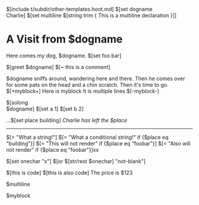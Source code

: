 $[include t/subdir/other-templates.hoot.md]
   $[set dogname \
Charlie]
$[set multiline $[string trim {
This is a multiline declaration
}]]
# A Visit from $dogname

Here comes my dog, $dogname.
$[set foo bar]

$[greet $dogname]
$[~ this is a comment]

$dogname sniffs around, wandering here and there.
Then he comes over for some pats on the head
and a chin scratch. Then it's time to go.
$[+myblock+]
Here is myblock
It is multiple lines
$[-myblock-]

$[solong \
$dogname]
$[set a 1]    $[set b 2]

...$[set place building]
*Charlie has left the $place*

---

$[= "What a string!"]
$[= "What a conditional string!" if {$place eq "building"}]
$[= "This will not render" if {$place eq "foobar"}]
$[= "Also will not render" if {$place eq "foobar"}]xx

$[set onechar "x"]
$[or $[str/rest $onechar] "not-blank"]

\$[this is code]
$\[this is also code]
The price is $123

$multiline

$myblock
